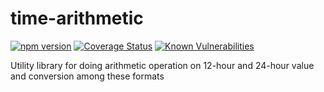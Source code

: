 # time-arithmetic
[![npm version](https://badge.fury.io/js/time-arithmetic.svg)](https://badge.fury.io/js/time-arithmetic) [![Coverage Status](https://coveralls.io/repos/github/RajaSakthiyan/time-arithmetic/badge.svg)](https://coveralls.io/github/RajaSakthiyan/time-arithmetic) [![Known Vulnerabilities](https://snyk.io/test/github/RajaSakthiyan/time-arithmetic/badge.svg)](https://snyk.io/test/github/RajaSakthiyan/time-arithmetic)

Utility library for doing arithmetic operation on 12-hour and 24-hour value and conversion among these formats
